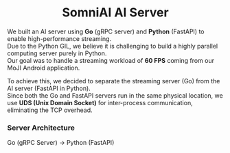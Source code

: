 <div align='center'>
    <h1> SomniAI AI Server </h1>
</div>

We built an AI server using **Go** (gRPC server) and **Python** (FastAPI) to enable high-performance streaming.  
Due to the Python GIL, we believe it is challenging to build a highly parallel computing server purely in Python.  
Our goal was to handle a streaming workload of **60 FPS** coming from our MoJI Android application.  

To achieve this, we decided to separate the streaming server (Go) from the AI server (FastAPI in Python).  
Since both the Go and FastAPI servers run in the same physical location, we use **UDS (Unix Domain Socket)** for inter-process communication, eliminating the TCP overhead.

### Server Architecture
Go (gRPC Server) → Python (FastAPI)
